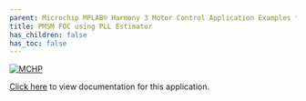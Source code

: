 ```yaml
---
parent: Microchip MPLAB® Harmony 3 Motor Control Application Examples for SAM E7x/S7x/V7x family
title: PMSM FOC using PLL Estimator
has_children: false
has_toc: false
---
```


[![MCHP](https://www.microchip.com/ResourcePackages/Microchip/assets/dist/images/logo.png)](https://www.microchip.com)

[Click here](https://onlinedocs.microchip.com/v2/keyword-lookup?keyword=MC_APPS_SAM_E7X_S7X_V7X_PMSM_FOC_PLL_ESTIMATOR&redirect=true) to view documentation for this application.
